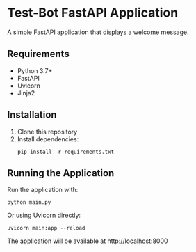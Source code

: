 # Test-Bot FastAPI Application

A simple FastAPI application that displays a welcome message.

## Requirements

- Python 3.7+
- FastAPI
- Uvicorn
- Jinja2

## Installation

1. Clone this repository
2. Install dependencies:
   ```
   pip install -r requirements.txt
   ```

## Running the Application

Run the application with:

```
python main.py
```

Or using Uvicorn directly:

```
uvicorn main:app --reload
```

The application will be available at http://localhost:8000

